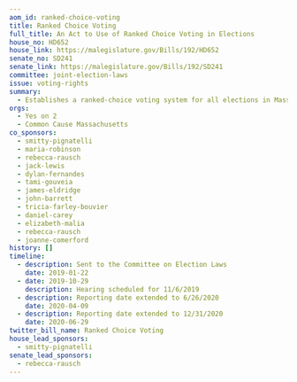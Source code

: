 ```yaml
---
aom_id: ranked-choice-voting
title: Ranked Choice Voting
full_title: An Act to Use of Ranked Choice Voting in Elections
house_no: HD652
house_link: https://malegislature.gov/Bills/192/HD652
senate_no: SD241
senate_link: https://malegislature.gov/Bills/192/SD241
committee: joint-election-laws
issue: voting-rights
summary:
  - Establishes a ranked-choice voting system for all elections in Massachusetts
orgs:
  - Yes on 2
  - Common Cause Massachusetts
co_sponsors:
  - smitty-pignatelli
  - maria-robinson
  - rebecca-rausch
  - jack-lewis
  - dylan-fernandes
  - tami-gouveia
  - james-eldridge
  - john-barrett
  - tricia-farley-bouvier
  - daniel-carey
  - elizabeth-malia
  - rebecca-rausch
  - joanne-comerford
history: []
timeline:
  - description: Sent to the Committee on Election Laws
    date: 2019-01-22
  - date: 2019-10-29
    description: Hearing scheduled for 11/6/2019
  - description: Reporting date extended to 6/26/2020
    date: 2020-04-09
  - description: Reporting date extended to 12/31/2020
    date: 2020-06-29
twitter_bill_name: Ranked Choice Voting
house_lead_sponsors:
  - smitty-pignatelli
senate_lead_sponsors:
  - rebecca-rausch
---
```

